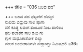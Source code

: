 +++
title = "036 ಬಲದ ಪದ"

+++
ಬಲದ ಪದ ಘಟ್ಟಣೆಗೆ ಹೆಮ್ಮರ   
ನುಲಿದು ಬಿದ್ದುವು ಸಾಲ ಪೂಗಾ  
ವಳಿ ಕಪಿತ್ಥ ಲವಂಗ ತುಂಬುರ ನಿಂಬ ದಾಳಿಂಬ   
ಫಲ ಪಲಾಶರ ಸಾಲ ಶಮಿ ಗು  
ಗ್ಗುಳ ಮಧೂಕಾಶೋಕ ಬಿಲ್ವಾ  
ಮಲಕ ಜಂಬೀರಾದಿಗಳು ನುಗ್ಗಾಯ್ತು ನಿಮಿಷದಲಿ      ॥36॥